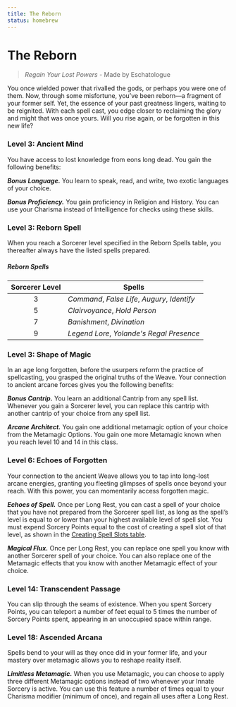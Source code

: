 ```yaml
---
title: The Reborn
status: homebrew
---
```


# The Reborn

> *Regain Your Lost Powers* - Made by Eschatologue

You once wielded power that rivalled the gods, or perhaps you were one of them. Now, through some misfortune, you’ve been reborn—a fragment of your former self. Yet, the essence of your past greatness lingers, waiting to be reignited. With each spell cast, you edge closer to reclaiming the glory and might that was once yours. Will you rise again, or be forgotten in this new life?

### Level 3: Ancient Mind

You have access to lost knowledge from eons long dead. You gain the following benefits:

***Bonus Language.*** You learn to speak, read, and write, two exotic languages of your choice.

***Bonus Proficiency.*** You gain proficiency in Religion and History. You can use your Charisma instead of Intelligence for checks using these skills.

### Level 3: Reborn Spell

When you reach a Sorcerer level specified in the Reborn Spells table, you thereafter always have the listed spells prepared.

##### Reborn Spells

| Sorcerer Level | Spells |
|:-:|---|
| 3 | *Command*, *False Life*, *Augury*, *Identify* |
| 5 | *Clairvoyance*, *Hold Person* |
| 7 | *Banishment*, *Divination* |
| 9 | *Legend Lore*, *Yolande's Regal Presence* |

### Level 3: Shape of Magic

In an age long forgotten, before the usurpers reform the practice of spellcasting, you grasped the original truths of the Weave. Your connection to ancient arcane forces gives you the following benefits:

***Bonus Cantrip.***  You learn an additional Cantrip from any spell list. Whenever you gain a Sorcerer level, you can replace this cantrip with another cantrip of your choice from any spell list.

***Arcane Architect.*** You gain one additional metamagic option of your choice from the Metamagic Options. You gain one more Metamagic known when you reach level 10 and 14 in this class.

### Level 6: Echoes of Forgotten

Your connection to the ancient Weave allows you to tap into long-lost arcane energies, granting you fleeting glimpses of spells once beyond your reach. With this power, you can momentarily access forgotten magic.

***Echoes of Spell.*** Once per Long Rest, you can cast a spell of your choice that you have not prepared from the Sorcerer spell list, as long as the spell’s level is equal to or lower than your highest available level of spell slot. You must expend Sorcery Points equal to the cost of creating a spell slot of that level, as shown in the [Creating Spell Slots table](index.md#creating-spell-slots).

***Magical Flux.***  Once per Long Rest, you can replace one spell you know with another Sorcerer spell of your choice. You can also replace one of the Metamagic effects that you know with another Metamagic effect of your choice.

### Level 14: Transcendent Passage

You can slip through the seams of existence. When you spent Sorcery Points, you can teleport a number of feet equal to 5 times the number of Sorcery Points spent, appearing in an unoccupied space within range.

### Level 18: Ascended Arcana

Spells bend to your will as they once did in your former life, and your mastery over metamagic allows you to reshape reality itself.

***Limitless Metamagic.*** When you use Metamagic, you can choose to apply three different Metamagic options instead of two whenever your Innate Sorcery is active. You can use this feature a number of times equal to your Charisma modifier (minimum of once), and regain all uses after a Long Rest.


